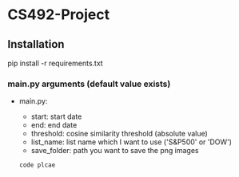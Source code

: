 # CS492-Project

## Installation   
pip install -r requirements.txt

### main.py arguments (default value exists)    
* main.py:   
    *   start: start date   
    *   end: end date   
    *   threshold: cosine similarity threshold (absolute value)   
    *   list_name: list name which I want to use ('S&P500' or 'DOW')   
    *   save_folder: path you want to save the png images   
      
      code plcae
